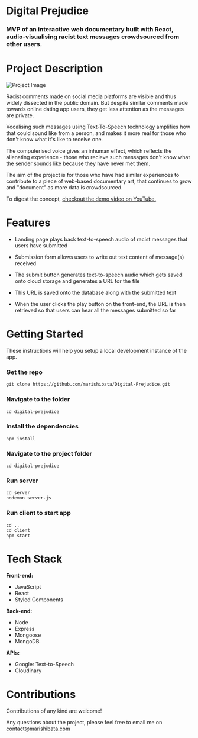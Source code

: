 # Digital Prejudice

### MVP of an interactive web documentary built with React, audio-visualising racist text messages crowdsourced from other users.


# Project Description


![Project Image](https://res.cloudinary.com/dbawu96z7/image/upload/v1630102039/Digital%20Prejudice%20Images/Digital_Prejudice_Screengrab_tozqiv.png)

Racist comments made on social media platforms are visible and thus widely dissected in the public domain. But despite similar comments made towards online dating app users, they get less attention as the messages are private.

Vocalising such messages using Text-To-Speech technology amplifies how that could sound like from a person, and makes it more real for those who don't know what it's like to receive one. 

The computerised voice gives an inhuman effect, which reflects the alienating experience - those who recieve such messages don't know what the sender sounds like because they have never met them.

The aim of the project is for those who have had similar experiences to contribute to a piece of web-based documentary art, that continues to grow and "document" as more data is crowdsourced.

To digest the concept,
 [checkout the demo video on YouTube.](https://youtu.be/P-uIyzo2QjM)


# Features

* Landing page plays back text-to-speech audio of racist messages that users have submitted

* Submission form allows users to write out text content of message(s) received

* The submit button generates text-to-speech audio which gets saved onto cloud storage and generates a URL for the file

* This URL is saved onto the database along with the submitted text

* When the user clicks the play button on the front-end, the URL is then retrieved so that users can hear all the messages submitted so far



# Getting Started

These instructions will help you setup a local development instance of the app.

### Get the repo

```
git clone https://github.com/marishibata/Digital-Prejudice.git
```

### Navigate to the folder

```
cd digital-prejudice
```

### Install the dependencies

```
npm install 
```

### Navigate to the project folder

```
cd digital-prejudice
```

### Run server

```
cd server
nodemon server.js
```

### Run client to start app

```
cd ..
cd client
npm start
```

# Tech Stack


**Front-end:**
* JavaScript
* React
* Styled Components

**Back-end:**
* Node
* Express
* Mongoose
* MongoDB

**APIs:**
* Google: Text-to-Speech
* Cloudinary


# Contributions

Contributions of any kind are welcome!

Any questions about the project, please feel free to email me on contact@marishibata.com
